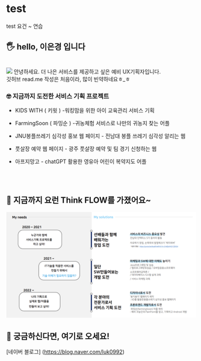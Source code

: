 # test
test 요건 ~ 연습 </br>


## 🖐️ hello, 이은경 입니다
</br>
<img src="./eegeaeng.jpg" width= "300" heigh="300" />
안녕하세요. 더 나은 서비스를 제공하고 싶은 예비 UX기획자입니다.  </br>
깃허브 read.me 작성은 처음이라, 많이 빈약하네요ㅎ_ㅎ
</br>


   

### 🤓 지금까지 도전한 서비스 기획 프로젝트   

*  KIDS WITH ( 키윗 ) -워킹맘을 위한 아이 교육관리 서비스 기획  

* FarmingSoon ( 파밍순 ) -귀농체험 서비스로 나만의 귀농지 찾는 어플

* JNU봉플쓰레기 심각성 홍보 웹 페이지 - 전남대 봉플 쓰레기 심각성 알리는 웹
  
* 풋살장 예약 웹 페이지 - 광주 풋살장 예약 및 팀 경기 신청하는 웹

* 아프지망고 - chatGPT 활용한 영유아 어린이 복약지도 어플   

</br>
</br>
    
   



  




## 🚩 지금까지 요런 Think FLOW를 가졌어요~

<img src="./map.png" width= "1200" heigh="800" />   




## 🤔 궁금하신다면, 여기로 오세요!

[네이버 블로그] (https://blog.naver.com/luk0992)


